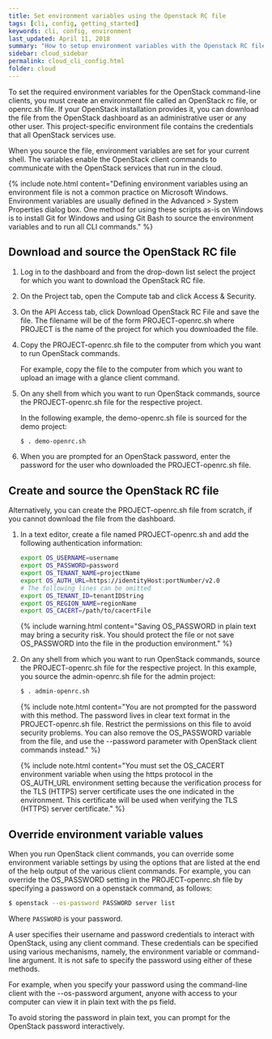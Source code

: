 ```yaml
---
title: Set environment variables using the Openstack RC file
tags: [cli, config, getting_started]
keywords: cli, config, environment
last_updated: April 11, 2018
summary: "How to setup environment variables with the Openstack RC file"
sidebar: cloud_sidebar
permalink: cloud_cli_config.html
folder: cloud
---
```


To set the required environment variables for the OpenStack command-line clients, you must create an environment file called an OpenStack rc file, or openrc.sh file. If your OpenStack installation provides it, you can download the file from the OpenStack dashboard as an administrative user or any other user. This project-specific environment file contains the credentials that all OpenStack services use.

When you source the file, environment variables are set for your current shell. The variables enable the OpenStack client commands to communicate with the OpenStack services that run in the cloud.

{% include note.html content="Defining environment variables using an environment file is not a common practice on Microsoft Windows. Environment variables are usually defined in the Advanced > System Properties dialog box. One method for using these scripts as-is on Windows is to install Git for Windows and using Git Bash to source the environment variables and to run all CLI commands." %}

## Download and source the OpenStack RC file
1. Log in to the dashboard and from the drop-down list select the project for which you want to download the OpenStack RC file.

1. On the Project tab, open the Compute tab and click Access & Security.

1. On the API Access tab, click Download OpenStack RC File and save the file. The filename will be of the form PROJECT-openrc.sh where PROJECT is the name of the project for which you downloaded the file.

1. Copy the PROJECT-openrc.sh file to the computer from which you want to run OpenStack commands.

   For example, copy the file to the computer from which you want to upload an image with a glance client command.

1. On any shell from which you want to run OpenStack commands, source the PROJECT-openrc.sh file for the respective project.

   In the following example, the demo-openrc.sh file is sourced for the demo project:

   ```sh
   $ . demo-openrc.sh
   ```

1. When you are prompted for an OpenStack password, enter the password for the user who downloaded the PROJECT-openrc.sh file.

## Create and source the OpenStack RC file
Alternatively, you can create the PROJECT-openrc.sh file from scratch, if you cannot download the file from the dashboard.

1. In a text editor, create a file named PROJECT-openrc.sh and add the following authentication information:

   ```sh
   export OS_USERNAME=username
   export OS_PASSWORD=password
   export OS_TENANT_NAME=projectName
   export OS_AUTH_URL=https://identityHost:portNumber/v2.0
   # The following lines can be omitted
   export OS_TENANT_ID=tenantIDString
   export OS_REGION_NAME=regionName
   export OS_CACERT=/path/to/cacertFile
   ```

   {% include warning.html content="Saving OS_PASSWORD in plain text may bring a security risk. You should protect the file or not save OS_PASSWORD into the file in the production environment." %}

1. On any shell from which you want to run OpenStack commands, source the PROJECT-openrc.sh file for the respective project. In this example, you source the admin-openrc.sh file for the admin project:

   ```sh
   $ . admin-openrc.sh
   ```

   {% include note.html content="You are not prompted for the password with this method. The password lives in clear text format in the PROJECT-openrc.sh file. Restrict the permissions on this file to avoid security problems. You can also remove the OS_PASSWORD variable from the file, and use the --password parameter with OpenStack client commands instead." %}

   {% include note.html content="You must set the OS_CACERT environment variable when using the https protocol in the OS_AUTH_URL environment setting because the verification process for the TLS (HTTPS) server certificate uses the one indicated in the environment. This certificate will be used when verifying the TLS (HTTPS) server certificate." %}

## Override environment variable values
When you run OpenStack client commands, you can override some environment variable settings by using the options that are listed at the end of the help output of the various client commands. For example, you can override the OS_PASSWORD setting in the PROJECT-openrc.sh file by specifying a password on a openstack command, as follows:

```sh
$ openstack --os-password PASSWORD server list
```

Where ```PASSWORD``` is your password.

A user specifies their username and password credentials to interact with OpenStack, using any client command. These credentials can be specified using various mechanisms, namely, the environment variable or command-line argument. It is not safe to specify the password using either of these methods.

For example, when you specify your password using the command-line client with the --os-password argument, anyone with access to your computer can view it in plain text with the ps field.

To avoid storing the password in plain text, you can prompt for the OpenStack password interactively.
